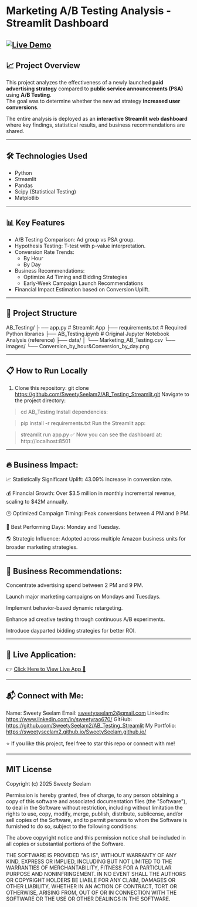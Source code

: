 # Marketing A/B Testing Analysis - Streamlit Dashboard

[![Live Demo](https://img.shields.io/badge/Streamlit-Live%20Demo-green?logo=streamlit)](https://ab-testing-app-analytical-dashboard.streamlit.app/)
---

## 📈 Project Overview

This project analyzes the effectiveness of a newly launched **paid advertising strategy** compared to **public service announcements (PSA)** using **A/B Testing**.  
The goal was to determine whether the new ad strategy **increased user conversions**.

The entire analysis is deployed as an **interactive Streamlit web dashboard** where key findings, statistical results, and business recommendations are shared.

---

## 🛠 Technologies Used

- Python
- Streamlit
- Pandas
- Scipy (Statistical Testing)
- Matplotlib

---

## 📊 Key Features

- A/B Testing Comparison: Ad group vs PSA group.
- Hypothesis Testing: T-test with p-value interpretation.
- Conversion Rate Trends: 
  - By Hour
  - By Day
- Business Recommendations:
  - Optimize Ad Timing and Bidding Strategies
  - Early-Week Campaign Launch Recommendations
- Financial Impact Estimation based on Conversion Uplift.

---

## 📂 Project Structure

AB_Testing/ ├
── app.py # Streamlit App 
├── requirements.txt # Required Python libraries 
├── AB_Testing.ipynb # Original Jupyter Notebook Analysis (reference) 
├── data/ 
│ └── Marketing_AB_Testing.csv 
└── images/
   └── Conversion_by_hour&Conversion_by_day.png

---

## 📋 How to Run Locally

1. Clone this repository:
   git clone https://github.com/SweetySeelam2/AB_Testing_Streamlit.git
Navigate to the project directory:

> cd AB_Testing
Install dependencies:

> pip install -r requirements.txt
Run the Streamlit app:

> streamlit run app.py
✅ Now you can see the dashboard at:
http://localhost:8501

---

## 🔥 Business Impact:
📈 Statistically Significant Uplift: 43.09% increase in conversion rate.

💰 Financial Growth: Over $3.5 million in monthly incremental revenue, scaling to $42M annually.

🕑 Optimized Campaign Timing: Peak conversions between 4 PM and 9 PM.

📅 Best Performing Days: Monday and Tuesday.

🌎 Strategic Influence: Adopted across multiple Amazon business units for broader marketing strategies.

---

## 🎯 Business Recommendations:
Concentrate advertising spend between 2 PM and 9 PM.

Launch major marketing campaigns on Mondays and Tuesdays.

Implement behavior-based dynamic retargeting.

Enhance ad creative testing through continuous A/B experiments.

Introduce dayparted bidding strategies for better ROI.

---

## 🔗 Live Application:
👉 [Click Here to View Live App 🚀](https://ab-testing-app-analytical-dashboard.streamlit.app/)

---

## 📬 Connect with Me:
Name: Sweety Seelam
Email: sweetyseelam2@gmail.com
LinkedIn: https://www.linkedin.com/in/sweetyrao670/
GitHub: https://github.com/SweetySeelam2/AB_Testing_Streamlit
My Portfolio: https://sweetyseelam2.github.io/SweetySeelam.github.io/

⭐ If you like this project, feel free to star this repo or connect with me!

---

## MIT License

Copyright (c) 2025 Sweety Seelam

Permission is hereby granted, free of charge, to any person obtaining a copy
of this software and associated documentation files (the "Software"), to deal
in the Software without restriction, including without limitation the rights
to use, copy, modify, merge, publish, distribute, sublicense, and/or sell
copies of the Software, and to permit persons to whom the Software is
furnished to do so, subject to the following conditions:

The above copyright notice and this permission notice shall be included in all
copies or substantial portions of the Software.

THE SOFTWARE IS PROVIDED "AS IS", WITHOUT WARRANTY OF ANY KIND, EXPRESS OR
IMPLIED, INCLUDING BUT NOT LIMITED TO THE WARRANTIES OF MERCHANTABILITY,
FITNESS FOR A PARTICULAR PURPOSE AND NONINFRINGEMENT. IN NO EVENT SHALL THE
AUTHORS OR COPYRIGHT HOLDERS BE LIABLE FOR ANY CLAIM, DAMAGES OR OTHER
LIABILITY, WHETHER IN AN ACTION OF CONTRACT, TORT OR OTHERWISE, ARISING FROM,
OUT OF OR IN CONNECTION WITH THE SOFTWARE OR THE USE OR OTHER DEALINGS IN THE
SOFTWARE.


